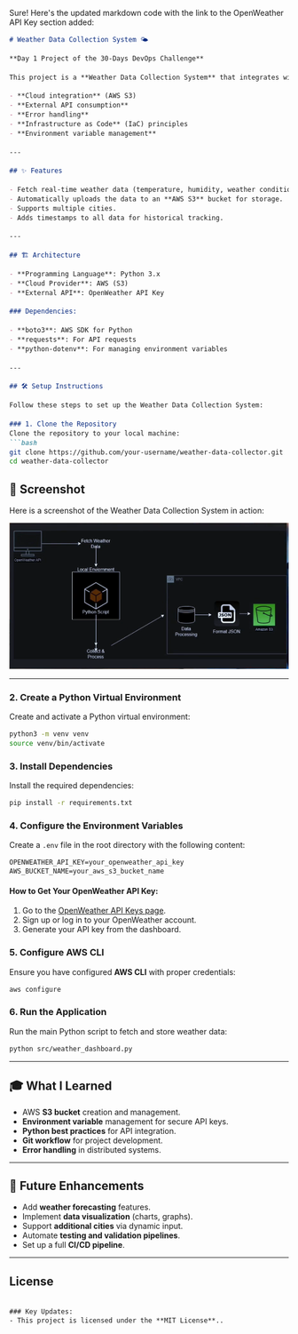Sure! Here's the updated markdown code with the link to the OpenWeather API Key section added:

```markdown
# Weather Data Collection System 🌤️

**Day 1 Project of the 30-Days DevOps Challenge**

This project is a **Weather Data Collection System** that integrates with the **OpenWeather API** to fetch real-time weather data for multiple cities and stores the data in an AWS S3 bucket. It demonstrates core DevOps principles, such as:

- **Cloud integration** (AWS S3)
- **External API consumption**
- **Error handling**
- **Infrastructure as Code** (IaC) principles
- **Environment variable management**

---

## ✨ Features

- Fetch real-time weather data (temperature, humidity, weather conditions).
- Automatically uploads the data to an **AWS S3** bucket for storage.
- Supports multiple cities.
- Adds timestamps to all data for historical tracking.

---

## 🏗 Architecture

- **Programming Language**: Python 3.x
- **Cloud Provider**: AWS (S3)
- **External API**: OpenWeather API Key

### Dependencies:

- **boto3**: AWS SDK for Python
- **requests**: For API requests
- **python-dotenv**: For managing environment variables

---

## 🛠 Setup Instructions

Follow these steps to set up the Weather Data Collection System:

### 1. Clone the Repository
Clone the repository to your local machine:
```bash
git clone https://github.com/your-username/weather-data-collector.git
cd weather-data-collector
```
## 📸 Screenshot

Here is a screenshot of the Weather Data Collection System in action:

![Screenshot](screenshot.png)

---
### 2. Create a Python Virtual Environment
Create and activate a Python virtual environment:
```bash
python3 -m venv venv
source venv/bin/activate
```

### 3. Install Dependencies
Install the required dependencies:
```bash
pip install -r requirements.txt
```

### 4. Configure the Environment Variables
Create a `.env` file in the root directory with the following content:
```
OPENWEATHER_API_KEY=your_openweather_api_key
AWS_BUCKET_NAME=your_aws_s3_bucket_name
```

#### How to Get Your OpenWeather API Key:
1. Go to the [OpenWeather API Keys page](https://home.openweathermap.org/api_keys).
2. Sign up or log in to your OpenWeather account.
3. Generate your API key from the dashboard.

### 5. Configure AWS CLI
Ensure you have configured **AWS CLI** with proper credentials:
```bash
aws configure
```

### 6. Run the Application
Run the main Python script to fetch and store weather data:
```bash
python src/weather_dashboard.py
```

---

## 🎓 What I Learned

- AWS **S3 bucket** creation and management.
- **Environment variable** management for secure API keys.
- **Python best practices** for API integration.
- **Git workflow** for project development.
- **Error handling** in distributed systems.

---

## 🚀 Future Enhancements

- Add **weather forecasting** features.
- Implement **data visualization** (charts, graphs).
- Support **additional cities** via dynamic input.
- Automate **testing and validation pipelines**.
- Set up a full **CI/CD pipeline**.

---



## License


```

### Key Updates:
- This project is licensed under the **MIT License**..